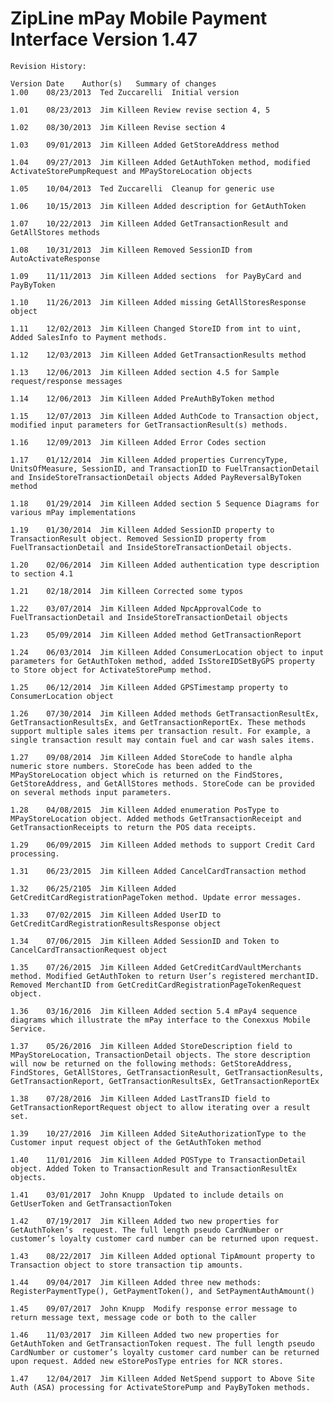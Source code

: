 # ZipLine mPay Mobile Payment Interface Version 1.47

	Revision History: 

	Version	Date	Author(s)	Summary of changes
	1.00	08/23/2013	Ted Zuccarelli	Initial version
	
	1.01	08/23/2013	Jim Killeen	Review revise section 4, 5
	
	1.02	08/30/2013	Jim Killeen	Revise section 4
	
	1.03	09/01/2013	Jim Killeen	Added GetStoreAddress method
	
	1.04	09/27/2013	Jim Killeen	Added GetAuthToken method, modified ActivateStorePumpRequest and MPayStoreLocation objects
	
	1.05	10/04/2013	Ted Zuccarelli	Cleanup for generic use
	
	1.06	10/15/2013	Jim Killeen	Added description for GetAuthToken
	
	1.07	10/22/2013	Jim Killeen	Added GetTransactionResult and GetAllStores methods
	
	1.08	10/31/2013	Jim Killeen	Removed SessionID from AutoActivateResponse
	
	1.09	11/11/2013	Jim Killeen	Added sections  for PayByCard and PayByToken
	
	1.10	11/26/2013	Jim Killeen	Added missing GetAllStoresResponse object
	
	1.11	12/02/2013	Jim Killeen	Changed StoreID from int to uint, Added SalesInfo to Payment methods.
	
	1.12	12/03/2013	Jim Killeen	Added GetTransactionResults method
	
	1.13	12/06/2013	Jim Killeen	Added section 4.5 for Sample request/response messages
	
	1.14	12/06/2013	Jim Killeen	Added PreAuthByToken method
	
	1.15	12/07/2013	Jim Killeen	Added AuthCode to Transaction object, modified input parameters for GetTransactionResult(s) methods.
	
	1.16	12/09/2013	Jim Killeen	Added Error Codes section
	
	1.17	01/12/2014	Jim Killeen	Added properties CurrencyType, UnitsOfMeasure, SessionID, and TransactionID to FuelTransactionDetail and InsideStoreTransactionDetail objects Added PayReversalByToken method
	
	1.18	01/29/2014	Jim Killeen	Added section 5 Sequence Diagrams for various mPay implementations
	
	1.19	01/30/2014	Jim Killeen	Added SessionID property to TransactionResult object. Removed SessionID property from FuelTransactionDetail and InsideStoreTransactionDetail objects.
	
	1.20	02/06/2014	Jim Killeen	Added authentication type description to section 4.1
	
	1.21	02/18/2014	Jim Killeen	Corrected some typos
	
	1.22	03/07/2014	Jim Killeen	Added NpcApprovalCode to FuelTransactionDetail and InsideStoreTransactionDetail objects
	
	1.23	05/09/2014	Jim Killeen	Added method GetTransactionReport
	
	1.24	06/03/2014	Jim Killeen	Added ConsumerLocation object to input parameters for GetAuthToken method, added IsStoreIDSetByGPS property to Store object for ActivateStorePump method.
	
	1.25	06/12/2014	Jim Killeen	Added GPSTimestamp property to ConsumerLocation object
	
	1.26	07/30/2014	Jim Killeen	Added methods GetTransactionResultEx, GetTransactionResultsEx, and GetTransactionReportEx. These methods support multiple sales items per transaction result. For example, a single transaction result may contain fuel and car wash sales items.
	
	1.27	09/08/2014	Jim Killeen	Added StoreCode to handle alpha numeric store numbers. StoreCode has been added to the MPayStoreLocation object which is returned on the FindStores, GetStoreAddress, and GetAllStores methods. StoreCode can be provided on several methods input parameters.
	
	1.28	04/08/2015	Jim Killeen	Added enumeration PosType to MPayStoreLocation object. Added methods GetTransactionReceipt and GetTransactionReceipts to return the POS data receipts.
	
	1.29	06/09/2015	Jim Killeen	Added methods to support Credit Card processing.
	
	1.31	06/23/2015	Jim Killeen	Added CancelCardTransaction method
	
	1.32	06/25/2105	Jim Killeen	Added GetCreditCardRegistrationPageToken method. Update error messages.
	
	1.33	07/02/2015	Jim Killeen	Added UserID to GetCreditCardRegistrationResultsResponse object
	
	1.34	07/06/2015	Jim Killeen	Added SessionID and Token to CancelCardTransactionRequest object
	
	1.35	07/26/2015	Jim Killeen	Added GetCreditCardVaultMerchants method. Modified GetAuthToken to return User’s registered merchantID. Removed MerchantID from GetCreditCardRegistrationPageTokenRequest  object.
	
	1.36	03/16/2016	Jim Killeen	Added section 5.4 mPay4 sequence diagrams which illustrate the mPay interface to the Conexxus Mobile Service.
	
	1.37	05/26/2016	Jim Killeen	Added StoreDescription field to MPayStoreLocation, TransactionDetail objects. The store description will now be returned on the following methods: GetStoreAddress, FindStores, GetAllStores, GetTransactionResult, GetTransactionResults, GetTransactionReport, GetTransactionResultsEx, GetTransactionReportEx
	
	1.38	07/28/2016	Jim Killeen	Added LastTransID field to GetTransactionReportRequest object to allow iterating over a result set.
	
	1.39	10/27/2016	Jim Killeen	Added SiteAuthorizationType to the Customer input request object of the GetAuthToken method
	
	1.40	11/01/2016	Jim Killeen	Added POSType to TransactionDetail object. Added Token to TransactionResult and TransactionResultEx objects.
	
	1.41	03/01/2017	John Knupp	Updated to include details on GetUserToken and GetTransactionToken
	
	1.42	07/19/2017	Jim Killeen	Added two new properties for GetAuthToken’s  request. The full length pseudo CardNumber or customer’s loyalty customer card number can be returned upon request.
	
	1.43	08/22/2017	Jim Killeen	Added optional TipAmount property to Transaction object to store transaction tip amounts.
	
	1.44	09/04/2017	Jim Killeen	Added three new methods: RegisterPaymentType(), GetPaymentToken(), and SetPaymentAuthAmount()
	
	1.45	09/07/2017	John Knupp	Modify response error message to return message text, message code or both to the caller
	
	1.46	11/03/2017	Jim Killeen	Added two new properties for GetAuthToken and GetTransactionToken request. The full length pseudo CardNumber or customer’s loyalty customer card number can be returned upon request. Added new eStorePosType entries for NCR stores.
	
	1.47	12/04/2017	Jim Killeen	Added NetSpend support to Above Site Auth (ASA) processing for ActivateStorePump and PayByToken methods.
